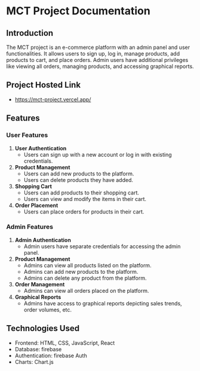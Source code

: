 
# MCT Project Documentation

## Introduction
The MCT project is an e-commerce platform with an admin panel and user functionalities. It allows users to sign up, log in, manage products, add products to cart, and place orders. Admin users have additional privileges like viewing all orders, managing products, and accessing graphical reports.


## Project Hosted Link 
  - https://mct-project.vercel.app/
## Features
### User Features
1. **User Authentication**
   - Users can sign up with a new account or log in with existing credentials.
2. **Product Management**
   - Users can add new products to the platform.
   - Users can delete products they have added.
3. **Shopping Cart**
   - Users can add products to their shopping cart.
   - Users can view and modify the items in their cart.
4. **Order Placement**
   - Users can place orders for products in their cart.

### Admin Features
1. **Admin Authentication**
   - Admin users have separate credentials for accessing the admin panel.
2. **Product Management**
   - Admins can view all products listed on the platform.
   - Admins can add new products to the platform.
   - Admins can delete any product from the platform.
3. **Order Management**
   - Admins can view all orders placed on the platform.
4. **Graphical Reports**
   - Admins have access to graphical reports depicting sales trends, order volumes, etc.

## Technologies Used
- Frontend: HTML, CSS, JavaScript, React
- Database: firebase
- Authentication: firebase Auth
- Charts: Chart.js




